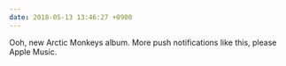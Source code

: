 ```yaml
---
date: 2018-05-13 13:46:27 +0900
---
```

Ooh, new Arctic Monkeys album. More push notifications like this, please Apple Music.
